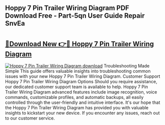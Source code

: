 ## Hoppy 7 Pin Trailer Wiring Diagram PDF Download Free - Part-5qn User Guide Repair SnvEa

# <h2><a href="http://dfigq0.blite.top/?on=Hoppy+7+Pin+Trailer+Wiring+Diagram">🔗Download New 👉🔴 Hoppy 7 Pin Trailer Wiring Diagram</a></h2>

[![Hoppy 7 Pin Trailer Wiring Diagram download](https://i.imgur.com/lujVjoI.png)](http://dfigq0.blite.top/?on=Hoppy+7+Pin+Trailer+Wiring+Diagram)
Troubleshooting Made Simple This guide offers valuable insights into troubleshooting common issues with your new Hoppy 7 Pin Trailer Wiring Diagram. Customer Support Hoppy 7 Pin Trailer Wiring Diagram Options Should you require assistance, our dedicated customer support team is available to help. Hoppy 7 Pin Trailer Wiring Diagram advanced features include image recognition, voice commands, customizable profiles, and automatic backups, all easily controlled through the user-friendly and intuitive interface. It's our hope that the Hoppy 7 Pin Trailer Wiring Diagram has provided you with valuable insights to kickstart your new device. If you encounter any issues, reach out to our customer service.
